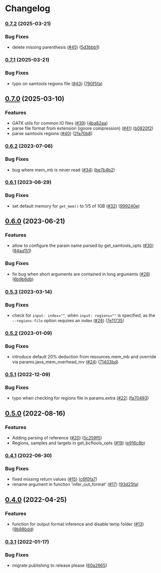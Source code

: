 # Changelog

### [0.7.2](https://www.github.com/snakemake/snakemake-wrapper-utils/compare/v0.7.1...v0.7.2) (2025-03-21)


### Bug Fixes

* delete missing parenthesis ([#45](https://www.github.com/snakemake/snakemake-wrapper-utils/issues/45)) ([5d3bbb1](https://www.github.com/snakemake/snakemake-wrapper-utils/commit/5d3bbb155db575eb8818a399046089b541738de7))

### [0.7.1](https://www.github.com/snakemake/snakemake-wrapper-utils/compare/v0.7.0...v0.7.1) (2025-03-21)


### Bug Fixes

* typo on samtools regions file ([#43](https://www.github.com/snakemake/snakemake-wrapper-utils/issues/43)) ([790f5fa](https://www.github.com/snakemake/snakemake-wrapper-utils/commit/790f5faace2eaa7541d122170c2a4561fb88c810))

## [0.7.0](https://www.github.com/snakemake/snakemake-wrapper-utils/compare/v0.6.2...v0.7.0) (2025-03-10)


### Features

* GATK utils for common IO files ([#39](https://www.github.com/snakemake/snakemake-wrapper-utils/issues/39)) ([4ba82aa](https://www.github.com/snakemake/snakemake-wrapper-utils/commit/4ba82aa2ea3c2f675f94b9d1a09f7ab0b33c3155))
* parse file format from extension (ignore compression) ([#41](https://www.github.com/snakemake/snakemake-wrapper-utils/issues/41)) ([b0820f2](https://www.github.com/snakemake/snakemake-wrapper-utils/commit/b0820f24169d457fa2b1b7a16168b509dc787720))
* parse samtools regions ([#40](https://www.github.com/snakemake/snakemake-wrapper-utils/issues/40)) ([2fa70b8](https://www.github.com/snakemake/snakemake-wrapper-utils/commit/2fa70b89b529e3d0b0a1fee38c4479b634342b68))

### [0.6.2](https://www.github.com/snakemake/snakemake-wrapper-utils/compare/v0.6.1...v0.6.2) (2023-07-06)


### Bug Fixes

* bug where mem_mb is never read ([#34](https://www.github.com/snakemake/snakemake-wrapper-utils/issues/34)) ([be7b4b2](https://www.github.com/snakemake/snakemake-wrapper-utils/commit/be7b4b2f6ad4afb88fb01aae4152ec21967f32bf))

### [0.6.1](https://www.github.com/snakemake/snakemake-wrapper-utils/compare/v0.6.0...v0.6.1) (2023-06-29)


### Bug Fixes

* set default memory for `get_mem()` to 1/5 of 1GB ([#32](https://www.github.com/snakemake/snakemake-wrapper-utils/issues/32)) ([999240e](https://www.github.com/snakemake/snakemake-wrapper-utils/commit/999240ebb27adf89ed4565e54c4171a2885123ee))

## [0.6.0](https://www.github.com/snakemake/snakemake-wrapper-utils/compare/v0.5.3...v0.6.0) (2023-06-21)


### Features

* allow to configure the param name parsed by get_samtools_opts ([#30](https://www.github.com/snakemake/snakemake-wrapper-utils/issues/30)) ([84aa151](https://www.github.com/snakemake/snakemake-wrapper-utils/commit/84aa1515bc2ea34b702490b80b40e275ddc1e4af))


### Bug Fixes

* fix bug when short arguments are contained in long arguments ([#28](https://www.github.com/snakemake/snakemake-wrapper-utils/issues/28)) ([6b9b6db](https://www.github.com/snakemake/snakemake-wrapper-utils/commit/6b9b6db33ed406a88f1f1a83c7e1d1f5cf77d18e))

### [0.5.3](https://www.github.com/snakemake/snakemake-wrapper-utils/compare/v0.5.2...v0.5.3) (2023-03-14)


### Bug Fixes

* check for `input: index=""`, when `input: regions=""` is specified, as the `--regions-file` option requires an index ([#26](https://www.github.com/snakemake/snakemake-wrapper-utils/issues/26)) ([7e11735](https://www.github.com/snakemake/snakemake-wrapper-utils/commit/7e117351211369e4f58753845f3fc19d5fad7606))

### [0.5.2](https://www.github.com/snakemake/snakemake-wrapper-utils/compare/v0.5.1...v0.5.2) (2023-01-09)


### Bug Fixes

* introduce default 20% deduction from resources.mem_mb and override via params.java_mem_overhead_mv ([#24](https://www.github.com/snakemake/snakemake-wrapper-utils/issues/24)) ([71403bd](https://www.github.com/snakemake/snakemake-wrapper-utils/commit/71403bd4a843cc66bee28c6a11a279654b2b1857))

### [0.5.1](https://www.github.com/snakemake/snakemake-wrapper-utils/compare/v0.5.0...v0.5.1) (2022-12-09)


### Bug Fixes

* typo when checking for regions file in params.extra ([#22](https://www.github.com/snakemake/snakemake-wrapper-utils/issues/22)) ([fa70493](https://www.github.com/snakemake/snakemake-wrapper-utils/commit/fa704938530accc957f48b267dde051cbd8d20fc))

## [0.5.0](https://www.github.com/snakemake/snakemake-wrapper-utils/compare/v0.4.1...v0.5.0) (2022-08-16)


### Features

* Adding parsing of reference ([#20](https://www.github.com/snakemake/snakemake-wrapper-utils/issues/20)) ([5c259f5](https://www.github.com/snakemake/snakemake-wrapper-utils/commit/5c259f5c9f5d4a15036bc6d2717e23e65cbe5917))
* Regions, samples and targets in get_bcftools_opts ([#19](https://www.github.com/snakemake/snakemake-wrapper-utils/issues/19)) ([e916c8b](https://www.github.com/snakemake/snakemake-wrapper-utils/commit/e916c8b56600655798ff7c1e12133aa44000035c))

### [0.4.1](https://www.github.com/snakemake/snakemake-wrapper-utils/compare/v0.4.0...v0.4.1) (2022-06-30)


### Bug Fixes

* fixed missing return values ([#15](https://www.github.com/snakemake/snakemake-wrapper-utils/issues/15)) ([c6f0fa7](https://www.github.com/snakemake/snakemake-wrapper-utils/commit/c6f0fa71affe7c89a780d44b15050a1ad71cfe1a))
* rename argument in function 'infer_out_format' ([#17](https://www.github.com/snakemake/snakemake-wrapper-utils/issues/17)) ([93d25fa](https://www.github.com/snakemake/snakemake-wrapper-utils/commit/93d25fae4527cbad277aaf9cec4e966b0cc8c81d))

## [0.4.0](https://www.github.com/snakemake/snakemake-wrapper-utils/compare/v0.3.1...v0.4.0) (2022-04-25)


### Features

* function for output format inference and disable temp folder ([#13](https://www.github.com/snakemake/snakemake-wrapper-utils/issues/13)) ([9b88bdd](https://www.github.com/snakemake/snakemake-wrapper-utils/commit/9b88bdd4dccf5a4cecf55facfaca04997b2a3df4))

### [0.3.1](https://www.github.com/snakemake/snakemake-wrapper-utils/compare/v0.3.0...v0.3.1) (2022-01-17)


### Bug Fixes

* migrate publishing to release please ([60a2665](https://www.github.com/snakemake/snakemake-wrapper-utils/commit/60a266593698c5503afbca7e6d5eb21a4c9c0153))
